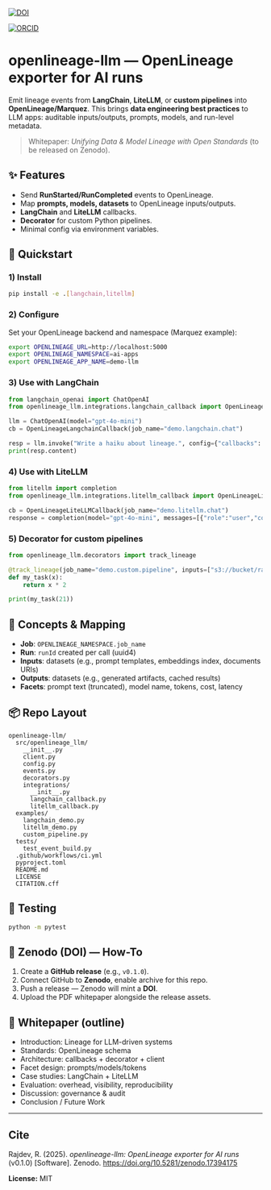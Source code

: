 [![DOI](https://zenodo.org/badge/DOI/10.5281/zenodo.17394175.svg)](https://doi.org/10.5281/zenodo.17394175)

[![ORCID](https://img.shields.io/badge/ORCID-0009--0009--6833--0050-brightgreen)](https://orcid.org/0009-0009-6833-0050)

# openlineage-llm — OpenLineage exporter for AI runs

Emit lineage events from **LangChain**, **LiteLLM**, or **custom pipelines** into **OpenLineage/Marquez**.
This brings **data engineering best practices** to LLM apps: auditable inputs/outputs, prompts, models,
and run-level metadata.

> Whitepaper: *Unifying Data & Model Lineage with Open Standards* (to be released on Zenodo).

## ✨ Features
- Send **RunStarted/RunCompleted** events to OpenLineage.
- Map **prompts, models, datasets** to OpenLineage inputs/outputs.
- **LangChain** and **LiteLLM** callbacks.
- **Decorator** for custom Python pipelines.
- Minimal config via environment variables.

## 🚀 Quickstart

### 1) Install
```bash
pip install -e .[langchain,litellm]
```

### 2) Configure
Set your OpenLineage backend and namespace (Marquez example):
```bash
export OPENLINEAGE_URL=http://localhost:5000
export OPENLINEAGE_NAMESPACE=ai-apps
export OPENLINEAGE_APP_NAME=demo-llm
```

### 3) Use with LangChain
```python
from langchain_openai import ChatOpenAI
from openlineage_llm.integrations.langchain_callback import OpenLineageLangchainCallback

llm = ChatOpenAI(model="gpt-4o-mini")
cb = OpenLineageLangchainCallback(job_name="demo.langchain.chat")

resp = llm.invoke("Write a haiku about lineage.", config={"callbacks": [cb]})
print(resp.content)
```

### 4) Use with LiteLLM
```python
from litellm import completion
from openlineage_llm.integrations.litellm_callback import OpenLineageLiteLLMCallback

cb = OpenLineageLiteLLMCallback(job_name="demo.litellm.chat")
response = completion(model="gpt-4o-mini", messages=[{"role":"user","content":"hello"}], callbacks=[cb])
```

### 5) Decorator for custom pipelines
```python
from openlineage_llm.decorators import track_lineage

@track_lineage(job_name="demo.custom.pipeline", inputs=["s3://bucket/raw.csv"], outputs=["s3://bucket/preds.parquet"])
def my_task(x):
    return x * 2

print(my_task(21))
```

## 🧱 Concepts & Mapping
- **Job**: `OPENLINEAGE_NAMESPACE.job_name`
- **Run**: `runId` created per call (uuid4)
- **Inputs**: datasets (e.g., prompt templates, embeddings index, documents URIs)
- **Outputs**: datasets (e.g., generated artifacts, cached results)
- **Facets**: prompt text (truncated), model name, tokens, cost, latency

## 📦 Repo Layout
```
openlineage-llm/
  src/openlineage_llm/
    __init__.py
    client.py
    config.py
    events.py
    decorators.py
    integrations/
      __init__.py
      langchain_callback.py
      litellm_callback.py
  examples/
    langchain_demo.py
    litellm_demo.py
    custom_pipeline.py
  tests/
    test_event_build.py
  .github/workflows/ci.yml
  pyproject.toml
  README.md
  LICENSE
  CITATION.cff
```

## 🧪 Testing
```bash
python -m pytest
```

## 🧭 Zenodo (DOI) — How-To
1. Create a **GitHub release** (e.g., `v0.1.0`).
2. Connect GitHub to **Zenodo**, enable archive for this repo.
3. Push a release — Zenodo will mint a **DOI**.
4. Upload the PDF whitepaper alongside the release assets.

## 📄 Whitepaper (outline)
- Introduction: Lineage for LLM-driven systems
- Standards: OpenLineage schema
- Architecture: callbacks + decorator + client
- Facet design: prompts/models/tokens
- Case studies: LangChain + LiteLLM
- Evaluation: overhead, visibility, reproducibility
- Discussion: governance & audit
- Conclusion / Future Work

---

## Cite
Rajdev, R. (2025). *openlineage-llm: OpenLineage exporter for AI runs* (v0.1.0) [Software]. Zenodo. https://doi.org/10.5281/zenodo.17394175


**License:** MIT
